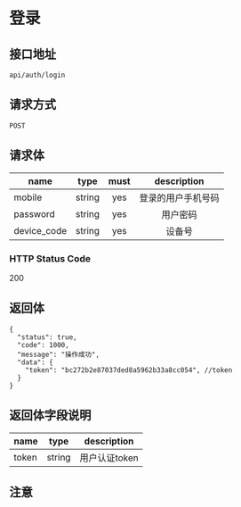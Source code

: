 # 登录

## 接口地址

```
api/auth/login
````

## 请求方式

`POST`

## 请求体

| name     | type     | must     | description |
|----------|:--------:|:--------:|:--------:|
| mobile    	| string   | yes   | 登录的用户手机号码 |
| password 		| string   | yes   | 用户密码 |
| device_code   | string   | yes   | 设备号 |

### HTTP Status Code

200

## 返回体

```json5
{
  "status": true,
  "code": 1000,
  "message": "操作成功",
  "data": {
    "token": "bc272b2e87037ded8a5962b33a8cc054", //token
  }
}
``` 

## 返回体字段说明

| name     | type     | description |
|----------|:--------:|:--------:|
| token    | string   | 用户认证token |

## 注意
